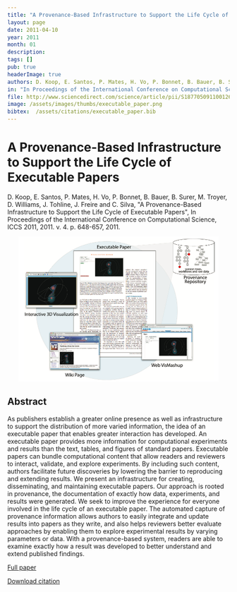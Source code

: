 ```yaml
---
title: "A Provenance-Based Infrastructure to Support the Life Cycle of Executable Papers"
layout: page
date: 2011-04-10
year: 2011
month: 01
description:
tags: []
pub: true
headerImage: true
authors: D. Koop, E. Santos, P. Mates, H. Vo, P. Bonnet, B. Bauer, B. Surer, M. Troyer, D. Williams, J. Tohline, J. Freire and C. Silva
in: "In Proceedings of the International Conference on Computational Science, ICCS 2011, 2011. v. 4. p. 648-657"
file: http://www.sciencedirect.com/science/article/pii/S1877050911001268
image: /assets/images/thumbs/executable_paper.png
bibtex:  /assets/citations/executable_paper.bib
---
```


# A Provenance-Based Infrastructure to Support the Life Cycle of Executable Papers

D. Koop, E. Santos, P. Mates, H. Vo, P. Bonnet, B. Bauer, B. Surer, M. Troyer, D. Williams, J. Tohline, J. Freire and C. Silva, "A Provenance-Based Infrastructure to Support the Life Cycle of Executable Papers", In Proceedings of the International Conference on Computational Science, ICCS 2011, 2011. v. 4. p. 648-657, 2011.

<center><img src="/assets/images/thumbs/executable_paper.png" style="width: 90%;" /></center>

## Abstract
As publishers establish a greater online presence as well as infrastructure to support the distribution of more varied information, the idea of an executable paper that enables greater interaction has developed. An executable paper provides more information for computational experiments and results than the text, tables, and figures of standard papers. Executable papers can bundle computational content that allow readers and reviewers to interact, validate, and explore experiments. By including such content, authors facilitate future discoveries by lowering the barrier to reproducing and extending results. We present an infrastructure for creating, disseminating, and maintaining executable papers. Our approach is rooted in provenance, the documentation of exactly how data, experiments, and results were generated. We seek to improve the experience for everyone involved in the life cycle of an executable paper. The automated capture of provenance information allows authors to easily integrate and update results into papers as they write, and also helps reviewers better evaluate approaches by enabling them to explore experimental results by varying parameters or data. With a provenance-based system, readers are able to examine exactly how a result was developed to better understand and extend published findings.

[Full paper](http://www.sciencedirect.com/science/article/pii/S1877050911001268)

[Download citation](/assets/citations/executable_paper.bib) 